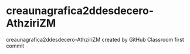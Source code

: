 # creaunagrafica2ddesdecero-AthziriZM
creaunagrafica2ddesdecero-AthziriZM created by GitHub Classroom
first commit
